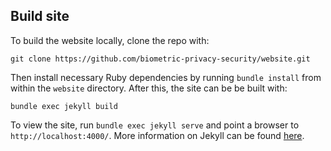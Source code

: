 ## Build site

To build the website locally, clone the repo with:

```
git clone https://github.com/biometric-privacy-security/website.git
```

Then install necessary Ruby dependencies by running `bundle install` from within the `website` directory.  After this, the site can be be built with:

```
bundle exec jekyll build
```

To view the site, run `bundle exec jekyll serve` and point a browser to `http://localhost:4000/`.  More information on Jekyll can be found [here](http://jekyllrb.com/).

